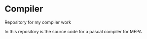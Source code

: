 # Compiler

Repository for my compiler work

In this repository is the source code for a pascal compiler for MEPA
